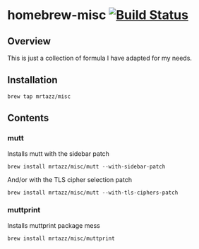 # homebrew-misc [![Build Status](https://travis-ci.org/mrtazz/homebrew-misc.svg?branch=master)](https://travis-ci.org/mrtazz/homebrew-misc)

## Overview
This is just a collection of formula I have adapted for my needs.

## Installation
```
brew tap mrtazz/misc
```

## Contents

### mutt
Installs mutt with the sidebar patch
```
brew install mrtazz/misc/mutt --with-sidebar-patch
```

And/or with the TLS cipher selection patch
```
brew install mrtazz/misc/mutt --with-tls-ciphers-patch
```

### muttprint
Installs muttprint package mess
```
brew install mrtazz/misc/muttprint
```

